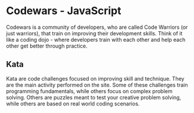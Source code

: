 # Codewars - JavaScript

Codewars is a community of developers, who are called Code Warriors (or just warriors), that train on improving their development skills. Think of it like a coding dojo - where developers train with each other and help each other get better through practice.

## Kata

Kata are code challenges focused on improving skill and technique. They are the main activity performed on the site. Some of these challenges train programming fundamentals, while others focus on complex problem solving. Others are puzzles meant to test your creative problem solving, while others are based on real world coding scenarios.
